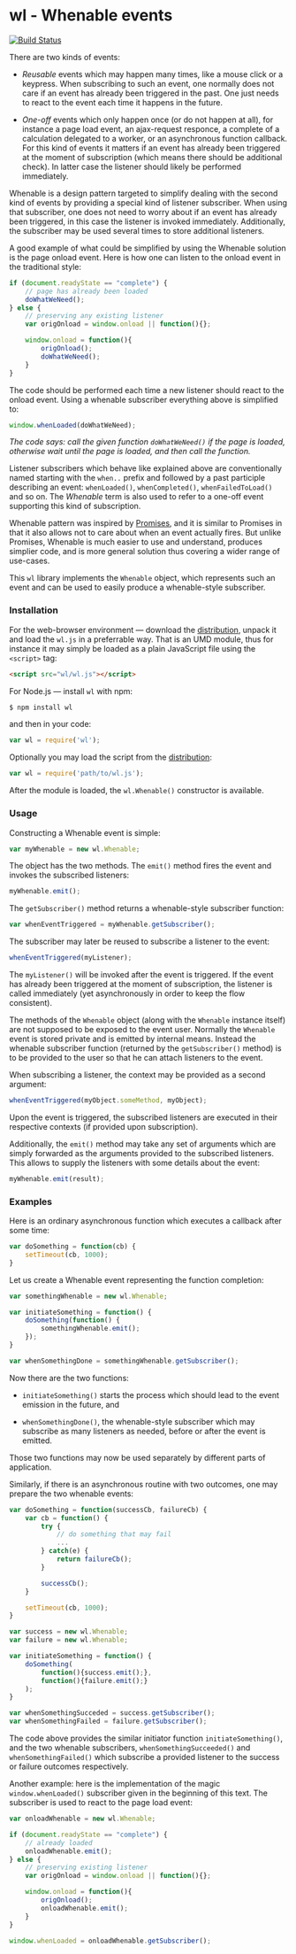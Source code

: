 wl - Whenable events
====================


[![Build Status](https://travis-ci.org/asvd/wl.svg?branch=master)](https://travis-ci.org/asvd/wl)

There are two kinds of events:

- *Reusable* events which may happen many times, like a mouse click or
  a keypress. When subscribing to such an event, one normally does not
  care if an event has already been triggered in the past. One just
  needs to react to the event each time it happens in the future.

- *One-off* events which only happen once (or do not happen at all),
  for instance a page load event, an ajax-request responce, a complete
  of a calculation delegated to a worker, or an asynchronous function
  callback. For this kind of events it matters if an event has already
  been triggered at the moment of subscription (which means there
  should be additional check). In latter case the listener should
  likely be performed immediately.

Whenable is a design pattern targeted to simplify dealing with the
second kind of events by providing a special kind of listener
subscriber.  When using that subscriber, one does not need to worry
about if an event has already been triggered, in this case the
listener is invoked immediately. Additionally, the subscriber may be
used several times to store additional listeners.

A good example of what could be simplified by using the Whenable
solution is the page onload event. Here is how one can listen to the
onload event in the traditional style:

```js
if (document.readyState == "complete") {
    // page has already been loaded
    doWhatWeNeed();
} else {
    // preserving any existing listener
    var origOnload = window.onload || function(){};

    window.onload = function(){
        origOnload();
        doWhatWeNeed();
    }
}
```

The code should be performed each time a new listener should react to
the onload event. Using a whenable subscriber everything above is
simplified to:


```js
window.whenLoaded(doWhatWeNeed);
```

*The code says: call the given function `doWhatWeNeed()` if the page
is loaded, otherwise wait until the page is loaded, and then call the
function.*

Listener subscribers which behave like explained above are
conventionally named starting with the `when..` prefix and followed by
a past participle describing an event: `whenLoaded()`,
`whenCompleted()`, `whenFailedToLoad()` and so on. The *Whenable* term
is also used to refer to a one-off event supporting this kind of
subscription.

Whenable pattern was inspired by
[Promises](http://www.html5rocks.com/en/tutorials/es6/promises/), and
it is similar to Promises in that it also allows not to care about
when an event actually fires. But unlike Promises, Whenable is much
easier to use and understand, produces simplier code, and is more
general solution thus covering a wider range of use-cases.

This `wl` library implements the `Whenable` object, which represents
such an event and can be used to easily produce a whenable-style
subscriber.


### Installation

For the web-browser environment — download the
[distribution](https://github.com/asvd/wl/releases/download/v0.2.1/wl-0.2.1.tar.gz),
unpack it and load the `wl.js` in a preferrable way. That is an
UMD module, thus for instance it may simply be loaded as a plain
JavaScript file using the `<script>` tag:

```html
<script src="wl/wl.js"></script>
```

For Node.js — install `wl` with npm:

```sh
$ npm install wl
```

and then in your code:

```js
var wl = require('wl');
```

Optionally you may load the script from the
[distribution](https://github.com/asvd/wl/releases/download/v0.2.1/wl-0.2.1.tar.gz):

```js
var wl = require('path/to/wl.js');
```

After the module is loaded, the `wl.Whenable()` constructor is
available.



### Usage

Constructing a Whenable event is simple:

```js
var myWhenable = new wl.Whenable;
```

The object has the two methods. The `emit()` method fires the event
and invokes the subscribed listeners:

```js
myWhenable.emit();
```

The `getSubscriber()` method returns a whenable-style subscriber
function:

```js
var whenEventTriggered = myWhenable.getSubscriber();
```

The subscriber may later be reused to subscribe a listener to the
event:

```js
whenEventTriggered(myListener);
```

The `myListener()` will be invoked after the event is triggered. If
the event has already been triggered at the moment of subscription,
the listener is called immediately (yet asynchronously in order to
keep the flow consistent).

The methods of the `Whenable` object (along with the `Whenable`
instance itself) are not supposed to be exposed to the event
user. Normally the `Whenable` event is stored private and is emitted
by internal means. Instead the whenable subscriber function (returned
by the `getSubscriber()` method) is to be provided to the user so that
he can attach listeners to the event.

When subscribing a listener, the context may be provided as a second
argument:

```js
whenEventTriggered(myObject.someMethod, myObject);
```

Upon the event is triggered, the subscribed listeners are executed in
their respective contexts (if provided upon subscription).

Additionally, the `emit()` method may take any set of arguments which
are simply forwarded as the arguments provided to the subscribed
listeners. This allows to supply the listeners with some details about
the event:

```js
myWhenable.emit(result);
```



### Examples


Here is an ordinary asynchronous function which executes a callback
after some time:

```js
var doSomething = function(cb) {
    setTimeout(cb, 1000);
}
```

Let us create a Whenable event representing the function completion:


```js
var somethingWhenable = new wl.Whenable;

var initiateSomething = function() {
    doSomething(function() {
        somethingWhenable.emit();
    });
}

var whenSomethingDone = somethingWhenable.getSubscriber();
```

Now there are the two functions:

- `initiateSomething()` starts the process which should lead to the
  event emission in the future, and

- `whenSomethingDone()`, the whenable-style subscriber which may
  subscribe as many listeners as needed, before or after the event
  is emitted.

Those two functions may now be used separately by different parts of
application.

Similarly, if there is an asynchronous routine with two outcomes, one
may prepare the two whenable events:


```js
var doSomething = function(successCb, failureCb) {
    var cb = function() {
        try {
            // do something that may fail
            ...
        } catch(e) {
            return failureCb();
        }

        successCb();
    }

    setTimeout(cb, 1000);
}
```


```js
var success = new wl.Whenable;
var failure = new wl.Whenable;

var initiateSomething = function() {
    doSomething(
        function(){success.emit();},
        function(){failure.emit();}
    );
}

var whenSomethingSucceded = success.getSubscriber();
var whenSomethingFailed = failure.getSubscriber();
```

The code above provides the similar initiator function
`initiateSomething()`, and the two whenable subscribers,
`whenSomethingSucceeded()` and `whenSomethingFailed()` which subscribe
a provided listener to the success or failure outcomes respectively.

Another example: here is the implementation of the magic
`window.whenLoaded()` subscriber given in the beginning of this
text. The subscriber is used to react to the page load event:

```js
var onloadWhenable = new wl.Whenable;

if (document.readyState == "complete") {
    // already loaded
    onloadWhenable.emit();
} else {
    // preserving existing listener
    var origOnload = window.onload || function(){};

    window.onload = function(){
        origOnload();
        onloadWhenable.emit();
    }
}

window.whenLoaded = onloadWhenable.getSubscriber();
```

